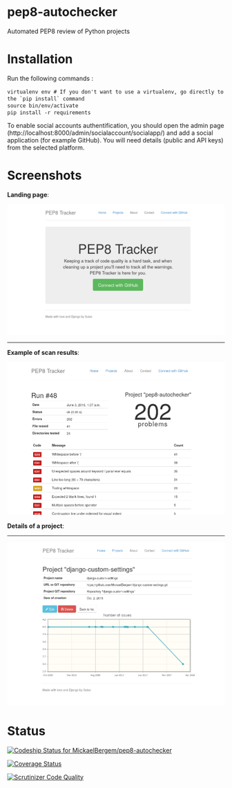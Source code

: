 pep8-autochecker
================

Automated PEP8 review of Python projects

# Installation

Run the following commands :

    virtualenv env # If you don't want to use a virtualenv, go directly to the `pip install` command
    source bin/env/activate
    pip install -r requirements

To enable social accounts authentification, you should open the admin page (http://localhost:8000/admin/socialaccount/socialapp/) and add a social application (for example GitHub). You will need details (public and API keys) from the selected platform.

# Screenshots

**Landing page**:

![landing page](./screenshots/landing.png)

---

**Example of scan results**:

![scan results](./screenshots/scan-results.png)

**Details of a project**:

---

![project details](./screenshots/project-details.png)

# Status

[ ![Codeship Status for MickaelBergem/pep8-autochecker](https://www.codeship.io/projects/14046180-0bae-0132-97d8-062262e0aab7/status)](https://www.codeship.io/projects/32046)

[![Coverage Status](https://coveralls.io/repos/MickaelBergem/pep8-autochecker/badge.png?branch=HEAD)](https://coveralls.io/r/MickaelBergem/pep8-autochecker?branch=HEAD)

[![Scrutinizer Code Quality](https://scrutinizer-ci.com/g/MickaelBergem/pep8-autochecker/badges/quality-score.png?b=master)](https://scrutinizer-ci.com/g/MickaelBergem/pep8-autochecker/?branch=master)
